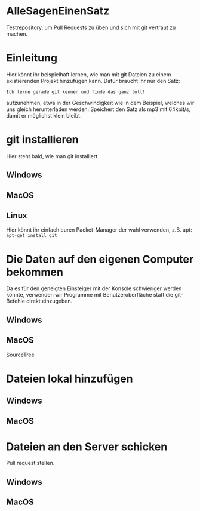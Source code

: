 # AlleSagenEinenSatz
Testrepository, um Pull Requests zu üben und sich mit git vertraut zu machen.

# Einleitung
Hier könnt ihr beispielhaft lernen, wie man mit git Dateien zu einem existierenden Projekt hinzufügen kann. Dafür braucht ihr nur den Satz:

<code>Ich lerne gerade git kennen und finde das ganz toll!</code> 

aufzunehmen, etwa in der Geschwindigkeit wie in dem Beispiel, welches wir uns gleich herunterladen werden.
Speichert den Satz als mp3 mit 64kbit/s, damit er möglichst klein bleibt.

# git installieren

Hier steht bald, wie man git installiert
## Windows
## MacOS

## Linux
Hier könnt ihr einfach euren Packet-Manager der wahl verwenden, z.B. apt:
<code>apt-get install git</code>

# Die Daten auf den eigenen Computer bekommen
Da es für den geneigten Einsteiger mit der Konsole schwieriger werden könnte, verwenden wir Programme mit Benutzeroberfläche statt die git-Befehle direkt einzugeben.

## Windows

## MacOS
SourceTree

# Dateien lokal hinzufügen
## Windows

## MacOS

# Dateien an den Server schicken
Pull request stellen.
## Windows

## MacOS

